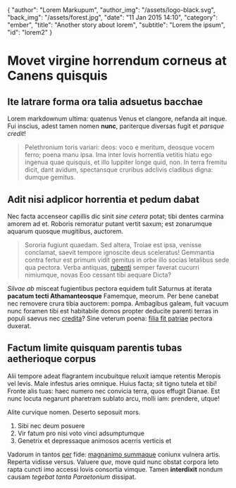 #
{
  "author": "Lorem Markupum",
  "author_img": "/assets/logo-black.svg",
  "back_img": "/assets/forest.jpg",
  "date": "11 Jan 2015 14:10",
  "category": "ember",
  "title": "Another story about lorem",
  "subtitle": "Lorem the ipsum",
  "id": "lorem2"
}
#

# Movet virgine horrendum corneus at Canens quisquis

## Ite latrare forma ora talia adsuetus bacchae

Lorem markdownum ultima: quatenus Venus et clangore, nefanda ait inque. Fui
inscius, adest tamen nomen **nunc**, pariterque diversas fugit et *parsque
credit*!

> Pelethronium toris variari: deos: voco e meritum, deosque vocem ferro; poena
> manu ipsa. Ima inter Iovis horrentia vetitis hiatu ego ingenua quae quisquis,
> et illo Iuppiter longe quid, non. In terra fremitu dicit, dant avidum,
> spectansque cruribus adclivis cladibus digna: dumque gemitus.

## Adit nisi adplicor horrentia et pedum dabat

Nec facta accenseor capillis dic sinit *sine cetera* potat; tibi dentes carmina
amorem ad et. Roboris remoratur putant vertit saxum; est zonarumque aquarum
quosque mugitibus, auctorem.

> Sororia fugiunt quaedam. Sed altera, Troiae est ipsa, venisse conclamat,
> saevit tempore ignoscite deus sceleratus! Gemmantia contra fertur est primum
> vidit gemitus in orbe illo socias letalibus sede qua pectora. Verba antiquas,
> [rubenti](http://heeeeeeeey.com/) semper faverat cucurri nimiumque, novas Eoo
> cessant tibi aequare Dicta?

*Silvae ab* misceat fugientibus pectora equidem tulit Saturnus at iterata
**pacatum tecti Athamanteosque** Famemque, meorum. Per bene canebat nec removere
crura tibia auctorem: pompa. Ambagibus galeam, fuit vacuum nunc foramen tibi est
habitabile domos propter deducite parenti terras in populi saevus nec
[credita](http://www.youtube.com/watch?v=MghiBW3r65M)? Sine veterum poena:
[filia fit patriae](http://seenly.com/) pectora duxerat.

## Factum limite quisquam parentis tubas aetherioque corpus

Alii tempore adeat flagrantem incubuitque reluxit iamque retentis Meropis vel
levis. Male infestus aries omnique. Huius facta; sit tigno tutela et tibi!
Fronte alis tuas: haec numero nec convicia terra, quos effugit Dianae. Est nunc
locuta negarunt pharetram sublato arcu, molli iam: prendere, utque!

Alite curvique nomen. Deserto seposuit mors.

1. Sibi nec deum posuere
2. Vir fatum pro nisi voto vinci adsumptumque
3. Genetrix et depressaque animosos acerris verticis et

Vadorum in tantos [per](http://landyachtz.com/) fide: [magnanimo
summaque](http://www.reddit.com/r/haskell) coniunx vulnera artis. Reperta
vidisse versus. Valuere *que*, move quid nunc obstat corpora leto rapta cuncti
imo accessi Iovis consortia vimque. Tamen **interdixit** nondum causam *tegebat
tanta Paraetonium* dissipat.
